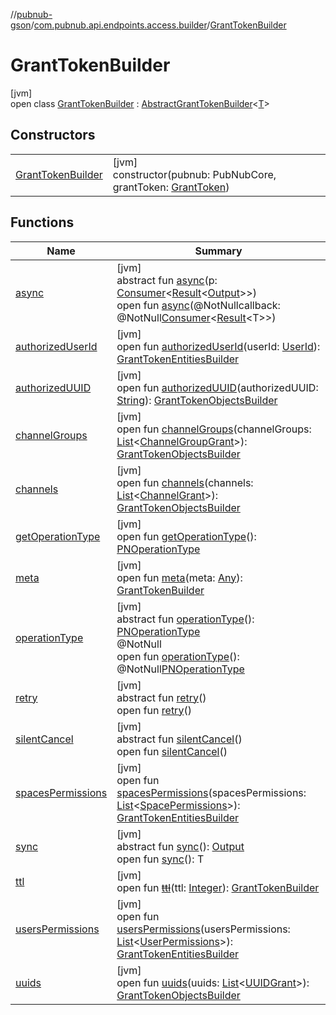 //[pubnub-gson](../../../index.md)/[com.pubnub.api.endpoints.access.builder](../index.md)/[GrantTokenBuilder](index.md)

# GrantTokenBuilder

[jvm]\
open class [GrantTokenBuilder](index.md) : [AbstractGrantTokenBuilder](../-abstract-grant-token-builder/index.md)&lt;[T](../-abstract-grant-token-builder/index.md)&gt;

## Constructors

| | |
|---|---|
| [GrantTokenBuilder](-grant-token-builder.md) | [jvm]<br>constructor(pubnub: PubNubCore, grantToken: [GrantToken](../../com.pubnub.api.endpoints.access/-grant-token/index.md)) |

## Functions

| Name | Summary |
|---|---|
| [async](../../com.pubnub.api.endpoints.files/-download-file/index.md#1418965989%2FFunctions%2F-395131529) | [jvm]<br>abstract fun [async](../../com.pubnub.api.endpoints.files/-download-file/index.md#1418965989%2FFunctions%2F-395131529)(p: [Consumer](https://docs.oracle.com/javase/8/docs/api/java/util/function/Consumer.html)&lt;[Result](../../../../pubnub-gson/com.pubnub.api.v2.callbacks/-result/index.md)&lt;[Output](../../../../pubnub-core/pubnub-core-api/com.pubnub.api.endpoints.remoteaction/-remote-action/index.md)&gt;&gt;)<br>open fun [async](../-grant-token-entities-builder/index.md#-1510486822%2FFunctions%2F-395131529)(@NotNullcallback: @NotNull[Consumer](https://docs.oracle.com/javase/8/docs/api/java/util/function/Consumer.html)&lt;[Result](../../../../pubnub-gson/com.pubnub.api.v2.callbacks/-result/index.md)&lt;T&gt;&gt;) |
| [authorizedUserId](authorized-user-id.md) | [jvm]<br>open fun [authorizedUserId](authorized-user-id.md)(userId: [UserId](../../../../pubnub-gson/com.pubnub.api/-user-id/index.md)): [GrantTokenEntitiesBuilder](../-grant-token-entities-builder/index.md) |
| [authorizedUUID](authorized-u-u-i-d.md) | [jvm]<br>open fun [authorizedUUID](authorized-u-u-i-d.md)(authorizedUUID: [String](https://docs.oracle.com/javase/8/docs/api/java/lang/String.html)): [GrantTokenObjectsBuilder](../-grant-token-objects-builder/index.md) |
| [channelGroups](channel-groups.md) | [jvm]<br>open fun [channelGroups](channel-groups.md)(channelGroups: [List](https://docs.oracle.com/javase/8/docs/api/java/util/List.html)&lt;[ChannelGroupGrant](../../com.pubnub.api.models.consumer.access_manager.v3/-channel-group-grant/index.md)&gt;): [GrantTokenObjectsBuilder](../-grant-token-objects-builder/index.md) |
| [channels](channels.md) | [jvm]<br>open fun [channels](channels.md)(channels: [List](https://docs.oracle.com/javase/8/docs/api/java/util/List.html)&lt;[ChannelGrant](../../com.pubnub.api.models.consumer.access_manager.v3/-channel-grant/index.md)&gt;): [GrantTokenObjectsBuilder](../-grant-token-objects-builder/index.md) |
| [getOperationType](../-grant-token-entities-builder/index.md#1720561945%2FFunctions%2F-395131529) | [jvm]<br>open fun [getOperationType](../-grant-token-entities-builder/index.md#1720561945%2FFunctions%2F-395131529)(): [PNOperationType](../../../../pubnub-core/pubnub-core-api/pubnub-core-api/com.pubnub.api.enums/-p-n-operation-type/index.md) |
| [meta](meta.md) | [jvm]<br>open fun [meta](meta.md)(meta: [Any](https://kotlinlang.org/api/latest/jvm/stdlib/kotlin/-any/index.html)): [GrantTokenBuilder](index.md) |
| [operationType](../../com.pubnub.api.endpoints.files/-download-file/index.md#1414065386%2FFunctions%2F-395131529) | [jvm]<br>abstract fun [operationType](../../com.pubnub.api.endpoints.files/-download-file/index.md#1414065386%2FFunctions%2F-395131529)(): [PNOperationType](../../../../pubnub-core/pubnub-core-api/pubnub-core-api/com.pubnub.api.enums/-p-n-operation-type/index.md)<br>@NotNull<br>open fun [operationType](../-grant-token-entities-builder/index.md#-2136612235%2FFunctions%2F-395131529)(): @NotNull[PNOperationType](../../../../pubnub-core/pubnub-core-api/pubnub-core-api/com.pubnub.api.enums/-p-n-operation-type/index.md) |
| [retry](../../com.pubnub.api.endpoints.files/-download-file/index.md#2020801116%2FFunctions%2F-395131529) | [jvm]<br>abstract fun [retry](../../com.pubnub.api.endpoints.files/-download-file/index.md#2020801116%2FFunctions%2F-395131529)()<br>open fun [retry](../-grant-token-entities-builder/index.md#993822702%2FFunctions%2F-395131529)() |
| [silentCancel](../../com.pubnub.api.endpoints.files/-download-file/index.md#-675955969%2FFunctions%2F-395131529) | [jvm]<br>abstract fun [silentCancel](../../com.pubnub.api.endpoints.files/-download-file/index.md#-675955969%2FFunctions%2F-395131529)()<br>open fun [silentCancel](../-grant-token-entities-builder/index.md#1057725301%2FFunctions%2F-395131529)() |
| [spacesPermissions](spaces-permissions.md) | [jvm]<br>open fun [spacesPermissions](spaces-permissions.md)(spacesPermissions: [List](https://docs.oracle.com/javase/8/docs/api/java/util/List.html)&lt;[SpacePermissions](../../com.pubnub.api.models.consumer.access_manager.sum/-space-permissions/index.md)&gt;): [GrantTokenEntitiesBuilder](../-grant-token-entities-builder/index.md) |
| [sync](../../com.pubnub.api.endpoints.files/-download-file/index.md#40193115%2FFunctions%2F-395131529) | [jvm]<br>abstract fun [sync](../../com.pubnub.api.endpoints.files/-download-file/index.md#40193115%2FFunctions%2F-395131529)(): [Output](../../../../pubnub-core/pubnub-core-api/com.pubnub.api.endpoints.remoteaction/-remote-action/index.md)<br>open fun [sync](../-grant-token-entities-builder/index.md#2085274761%2FFunctions%2F-395131529)(): T |
| [ttl](ttl.md) | [jvm]<br>open fun [~~ttl~~](ttl.md)(ttl: [Integer](https://docs.oracle.com/javase/8/docs/api/java/lang/Integer.html)): [GrantTokenBuilder](index.md) |
| [usersPermissions](users-permissions.md) | [jvm]<br>open fun [usersPermissions](users-permissions.md)(usersPermissions: [List](https://docs.oracle.com/javase/8/docs/api/java/util/List.html)&lt;[UserPermissions](../../com.pubnub.api.models.consumer.access_manager.sum/-user-permissions/index.md)&gt;): [GrantTokenEntitiesBuilder](../-grant-token-entities-builder/index.md) |
| [uuids](uuids.md) | [jvm]<br>open fun [uuids](uuids.md)(uuids: [List](https://docs.oracle.com/javase/8/docs/api/java/util/List.html)&lt;[UUIDGrant](../../com.pubnub.api.models.consumer.access_manager.v3/-u-u-i-d-grant/index.md)&gt;): [GrantTokenObjectsBuilder](../-grant-token-objects-builder/index.md) |
